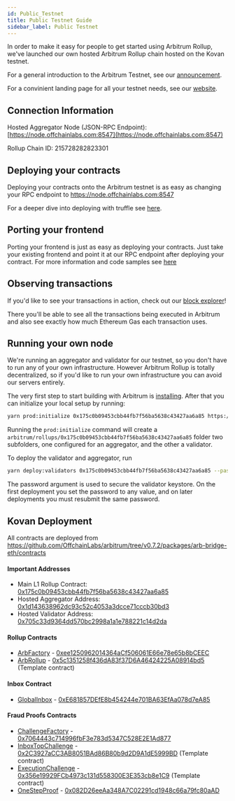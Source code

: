 ```yaml
---
id: Public_Testnet
title: Public Testnet Guide
sidebar_label: Public Testnet
---
```


In order to make it easy for people to get started using Arbitrum Rollup, we've launched our own hosted Arbitrum Rollup chain hosted on the Kovan testnet.

For a general introduction to the Arbitrum Testnet, see our [announcement](https://TODO.com).

For a convinient landing page for all your testnet needs, see our [website](https://arbitrum.io/testnet/).

## Connection Information

Hosted Aggregator Node (JSON-RPC Endpoint): [https://node.offchainlabs.com:8547](https://node.offchainlabs.com:8547)

Rollup Chain ID: 215728282823301

## Deploying your contracts

Deploying your contracts onto the Arbitrum testnet is as easy as changing your RPC endpoint to https://node.offchainlabs.com:8547

For a deeper dive into deploying with truffle see [here](Contract_Deployment.md).

## Porting your frontend

Porting your frontend is just as easy as deploying your contracts. Just take your existing frontend and point it at our RPC endpoint after deploying your contract. For more information and code samples see [here](Frontend_Integration.md)

## Observing transactions

If you'd like to see your transactions in action, check out our [block explorer](https://explorer.offchainlabs.com/#/chain/kovan-alpha)!

There you'll be able to see all the transactions being executed in Arbitrum and also see exactly how much Ethereum Gas each transaction uses.

## Running your own node

We're running an aggregator and validator for our testnet, so you don't have to run any of your own infrastructure. However Arbitrum Rollup is totally decentralized, so if you'd like to run your own infrastructure you can avoid our servers entirely.

The very first step to start building with Arbitrum is [installing](Installation.md). After that you can initialize your local setup by running:
```bash
yarn prod:initialize 0x175c0b09453cbb44fb7f56ba5638c43427aa6a85 https://kovan.infura.io/v3/INSERT_API_ID
```

Running the `prod:initialize` command will create a `arbitrum/rollups/0x175c0b09453cbb44fb7f56ba5638c43427aa6a85` folder two subfolders, one configured for an aggregator, and the other a validator.

To deploy the validator and aggregator, run

```bash
yarn deploy:validators 0x175c0b09453cbb44fb7f56ba5638c43427aa6a85 --password=[password]
```

The password argument is used to secure the validator keystore. On the first deployment you set the password to any value, and on later deployments you must resubmit the same password.

## Kovan Deployment

All contracts are deployed from https://github.com/OffchainLabs/arbitrum/tree/v0.7.2/packages/arb-bridge-eth/contracts

#### Important Addresses

- Main L1 Rollup Contract: [0x175c0b09453cbb44fb7f56ba5638c43427aa6a85](https://kovan.etherscan.io/address/0x175c0b09453cbb44fb7f56ba5638c43427aa6a85)
- Hosted Aggregator Address: [0x1d143638962dc93c52c4053a3dcce71cccb30bd3](https://kovan.etherscan.io/address/0x1d143638962dc93c52c4053a3dcce71cccb30bd3)
- Hosted Validator Address: [0x705c33d9364dd570bc2998a1a1e788221c14d2da](https://kovan.etherscan.io/address/0x705c33d9364dd570bc2998a1a1e788221c14d2da)

#### Rollup Contracts
- [ArbFactory](https://github.com/OffchainLabs/arbitrum/blob/v0.7.2/packages/arb-bridge-eth/contracts/rollup/ArbFactory.sol) - [0xee1250962014364aCf506061E66e78e65b8bCEEC](https://kovan.etherscan.io/address/0xee1250962014364aCf506061E66e78e65b8bCEEC)
- [ArbRollup](https://github.com/OffchainLabs/arbitrum/blob/v0.7.2/packages/arb-bridge-eth/contracts/rollup/ArbRollup.sol) - [0x5c1351258f436dA83f37D6A46424225A08914bd5](https://kovan.etherscan.io/address/0x5c1351258f436dA83f37D6A46424225A08914bd5) (Template contract)

#### Inbox Contract
- [GlobalInbox](https://github.com/OffchainLabs/arbitrum/blob/v0.7.2/packages/arb-bridge-eth/contracts/inbox/GlobalInbox.sol) - [0xE681857DEfE8b454244e701BA63EfAa078d7eA85](https://kovan.etherscan.io/address/0xE681857DEfE8b454244e701BA63EfAa078d7eA85)

#### Fraud Proofs Contracts
- [ChallengeFactory](https://github.com/OffchainLabs/arbitrum/blob/v0.7.2/packages/arb-bridge-eth/contracts/challenge/ChallengeFactory.sol) - [0x7064443c714996fbF3e783d5347C528E2E1Ad877](https://kovan.etherscan.io/address/0x7064443c714996fbF3e783d5347C528E2E1Ad877)
- [InboxTopChallenge](https://github.com/OffchainLabs/arbitrum/blob/v0.7.2/packages/arb-bridge-eth/contracts/challenge/InboxTopChallenge.sol) - [0x2C3927aCC3AB8051BAd86B80b9d2D9A1dE5999BD](https://kovan.etherscan.io/address/0x2C3927aCC3AB8051BAd86B80b9d2D9A1dE5999BD) (Template contract)
- [ExecutionChallenge](https://github.com/OffchainLabs/arbitrum/blob/v0.7.2/packages/arb-bridge-eth/contracts/challenge/ExecutionChallenge.sol) - [0x356e19929FCb4973c131d558300E3E353cb8e1C9](https://kovan.etherscan.io/address/0x356e19929FCb4973c131d558300E3E353cb8e1C9) (Template contract)
- [OneStepProof](https://github.com/OffchainLabs/arbitrum/blob/v0.7.2/packages/arb-bridge-eth/contracts/arch/OneStepProof.sol) - [0x082D26eeAa348A7C02291cd1948c66a79fc80aAD](https://kovan.etherscan.io/address/0x082D26eeAa348A7C02291cd1948c66a79fc80aAD)
